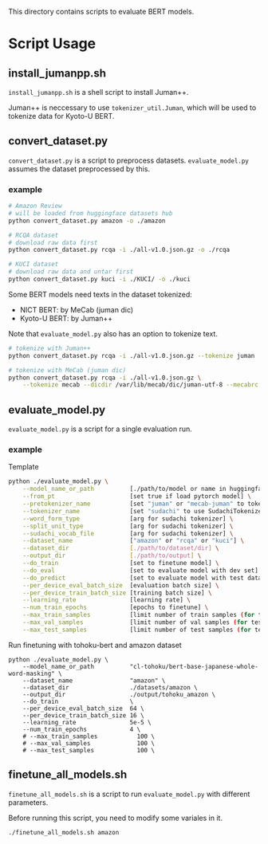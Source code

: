 This directory contains scripts to evaluate BERT models.

# Script Usage

## install_jumanpp.sh

`install_jumanpp.sh` is a shell script to install Juman++.

Juman++ is neccessary to use `tokenizer_util.Juman`, which will be used to tokenize data for Kyoto-U BERT.


## convert_dataset.py

`convert_dataset.py` is a script to preprocess datasets.
`evaluate_model.py` assumes the dataset preprocessed by this.

### example

```bash
# Amazon Review
# will be loaded from huggingface datasets hub
python convert_dataset.py amazon -o ./amazon

# RCQA dataset
# download raw data first
python convert_dataset.py rcqa -i ./all-v1.0.json.gz -o ./rcqa

# KUCI dataset
# download raw data and untar first
python convert_dataset.py kuci -i ./KUCI/ -o ./kuci
```

Some BERT models need texts in the dataset tokenized:

- NICT BERT: by MeCab (juman dic)
- Kyoto-U BERT: by Juman++

Note that `evaluate_model.py` also has an option to tokenize text.

```bash
# tokenize with Juman++
python convert_dataset.py rcqa -i ./all-v1.0.json.gz --tokenize juman

# tokenize with MeCab (juman dic)
python convert_dataset.py rcqa -i ./all-v1.0.json.gz \
    --tokenize mecab --dicdir /var/lib/mecab/dic/juman-utf-8 --mecabrc /etc/mecabrc
```


## evaluate_model.py

`evaluate_model.py` is a script for a single evaluation run.

### example

Template

```bash
python ./evaluate_model.py \
    --model_name_or_path          [./path/to/model or name in huggingface-hub] \
    --from_pt                     [set true if load pytorch model] \
    --pretokenizer_name           [set "juman" or "mecab-juman" to tokenize text before using HF-tokenizer] \
    --tokenizer_name              [set "sudachi" to use SudachiTokenizer] \
    --word_form_type              [arg for sudachi tokenizer] \
    --split_unit_type             [arg for sudachi tokenizer] \
    --sudachi_vocab_file          [arg for sudachi tokenizer] \
    --dataset_name                ["amazon" or "rcqa" or "kuci"] \
    --dataset_dir                 [./path/to/dataset/dir] \
    --output_dir                  [./path/to/output] \
    --do_train                    [set to finetune model] \
    --do_eval                     [set to evaluate model with dev set] \
    --do_predict                  [set to evaluate model with test data] \
    --per_device_eval_batch_size  [evaluation batch size] \
    --per_device_train_batch_size [training batch size] \
    --learning_rate               [learning rate] \
    --num_train_epochs            [epochs to finetune] \
    --max_train_samples           [limit number of train samples (for test run)] \
    --max_val_samples             [limit number of val samples (for test run)] \
    --max_test_samples            [limit number of test samples (for test run)] \
```

Run finetuning with tohoku-bert and amazon dataset

```
python ./evaluate_model.py \
    --model_name_or_path          "cl-tohoku/bert-base-japanese-whole-word-masking" \
    --dataset_name                "amazon" \
    --dataset_dir                 ./datasets/amazon \
    --output_dir                  ./output/tohoku_amazon \
    --do_train                    \
    --per_device_eval_batch_size  64 \
    --per_device_train_batch_size 16 \
    --learning_rate               5e-5 \
    --num_train_epochs            4 \
    # --max_train_samples           100 \
    # --max_val_samples             100 \
    # --max_test_samples            100 \
```


## finetune_all_models.sh

`finetune_all_models.sh` is a script to run `evaluate_model.py` with different parameters.

Before running this script, you need to modify some variales in it.

```bash
./finetune_all_models.sh amazon
```

